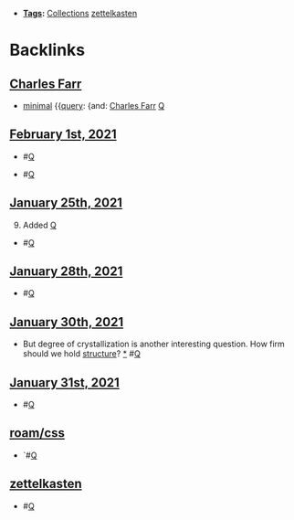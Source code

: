 - **[Tags](<Tags.md>):** [Collections](<Collections.md>) [zettelkasten](<zettelkasten.md>)

# Backlinks
## [Charles Farr](<Charles Farr.md>)
- [minimal](<minimal.md>) {{[query](<query.md>): {and: [Charles Farr](<Charles Farr.md>) [Q](<Q.md>)

## [February 1st, 2021](<February 1st, 2021.md>)
- #[Q](<Q.md>)

- #[Q](<Q.md>)

## [January 25th, 2021](<January 25th, 2021.md>)
9. Added [Q](<Q.md>)

- #[Q](<Q.md>)

## [January 28th, 2021](<January 28th, 2021.md>)
- #[Q](<Q.md>)

## [January 30th, 2021](<January 30th, 2021.md>)
- But degree of crystallization is another interesting question. How firm should we hold [structure](<structure.md>)? [*](((h4WlwD7N4))) #[Q](<Q.md>)

## [January 31st, 2021](<January 31st, 2021.md>)
- #[Q](<Q.md>)

## [roam/css](<roam/css.md>)
- `#[Q](<Q.md>)

## [zettelkasten](<zettelkasten.md>)
- #[Q](<Q.md>)

